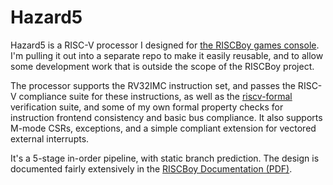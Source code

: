Hazard5
=======

Hazard5 is a RISC-V processor I designed for [the RISCBoy games console](https://github.com/Wren6991/RISCBoy). I'm pulling it out into a separate repo to make it easily reusable, and to allow some development work that is outside the scope of the RISCBoy project.

The processor supports the RV32IMC instruction set, and passes the RISC-V compliance suite for these instructions, as well as the [riscv-formal](https://github.com/SymbioticEDA/riscv-formal) verification suite, and some of my own formal property checks for instruction frontend consistency and basic bus compliance. It also supports M-mode CSRs, exceptions, and a simple compliant extension for vectored external interrupts.

It's a 5-stage in-order pipeline, with static branch prediction. The design is documented fairly extensively in the [RISCBoy Documentation (PDF)](https://github.com/Wren6991/RISCBoy/raw/master/doc/riscboy_doc.pdf).
